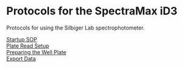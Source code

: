 # Protocols for the SpectraMax iD3

Protocols for using the Silbiger Lab spectrophotometer.

[Startup SOP](Startup_SOP.md)  
[Plate Read Setup](Plate_Read_Setup_SOP.md)  
[Preparing the Well Plate](Prepare_Well_Plate_SOP.md)  
[Export Data](Export_Data_SOP.md)  

